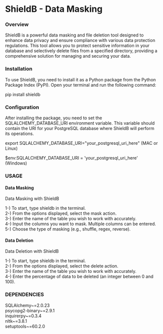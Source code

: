 ﻿# ShieldB - Data Masking

### Overview

ShieldB is a powerful data masking and file deletion tool designed to enhance data privacy and ensure compliance with various data protection regulations. This tool allows you to protect sensitive information in your database and selectively delete files from a specified directory, providing a comprehensive solution for managing and securing your data.


### Installation

To use ShieldB, you need to install it as a Python package from the Python Package Index (PyPI). Open your terminal and run the following command:


pip install shieldb

### Configuration

After installing the package, you need to set the SQLALCHEMY_DATABASE_URI environment variable. This variable should contain the URI for your PostgreSQL database where ShieldB will perform its operations.

export SQLALCHEMY_DATABASE_URI="your_postgresql_uri_here" (MAC or Linux)

$env:SQLALCHEMY_DATABASE_URI = 'your_postgresql_uri_here' (Windows)

### USAGE

#### Data Masking

Data Masking with ShieldB

1-) To start, type shieldb in the terminal.<br>
2-) From the options displayed, select the mask action.<br>
3-) Enter the name of the table you wish to work with accurately.<br>
4-) Input the columns you want to mask. Multiple columns can be entered.<br>
5-) Choose the type of masking (e.g., shuffle, regex, reverse).

#### Data Deletion

Data Deletion with ShieldB

1-) To start, type shieldb in the terminal.<br>
2-) From the options displayed, select the delete action.<br>
3-) Enter the name of the table you wish to work with accurately.<br>
4-) Enter the percentage of data to be deleted (an integer between 0 and 100).

### DEPENDENCIES


SQLAlchemy~=2.0.23<br>
psycopg2-binary~=2.9.1<br>
inquirerpy~=0.3.4<br>
nltk~=3.8.1<br>
setuptools~=60.2.0

